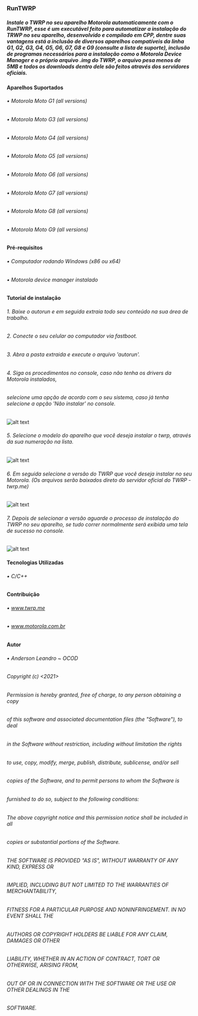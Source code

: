 
### RunTWRP
##### *Instale o TWRP no seu aparelho Motorola automaticamente com o RunTWRP, esse é um executável feito para automatizar a instalação do TRWP no seu aparelho, desenvolvido e compilado em CPP, dentre suas vantagens está a inclusão de diversos aparelhos compatíveis da linha G1, G2, G3, G4, G5, G6, G7, G8 e G9 (consulte a lista de suporte), inclusão de programas necessários para a instalação como o Motorola Device Manager e o próprio arquivo .img do TWRP, o arquivo pesa menos de 5MB e todos os downloads dentro dele são feitos através dos servidores oficiais.*

#### Aparelhos Suportados
###### • Motorola Moto G1 *(all versions)*
###### • Motorola Moto G3 *(all versions)*
###### • Motorola Moto G4 *(all versions)*
###### • Motorola Moto G5 *(all versions)*
###### • Motorola Moto G6 *(all versions)*
###### • Motorola Moto G7 *(all versions)*
###### • Motorola Moto G8 *(all versions)*
###### • Motorola Moto G9 *(all versions)*

#### Pré-requisitos
###### • Computador rodando Windows *(x86 ou x64)*
###### • Motorola device manager instalado

#### Tutorial de instalação

###### *1. Baixe o autorun e em seguida extraia todo seu conteúdo na sua área de trabalho.*
###### *2. Conecte o seu celular ao computador via fastboot.*
###### *3. Abra a pasta extraida e execute o arquivo 'autorun'.*
###### *4. Siga os procedimentos no console, caso não tenha os drivers da Motorola instalados,*
###### *selecione uma opção de acordo com o seu sistema, caso já tenha selecione a opção 'Não instalar' no console.*

![alt text](https://uploaddeimagens.com.br/images/003/308/464/original/pic1.png?1624814081)

###### *5. Selecione o modelo do aparelho que você deseja instalar o twrp, através da sua numeração na lista.*

![alt text](https://uploaddeimagens.com.br/images/003/308/465/original/pic2.png?1624814176)

###### *6. Em seguida selecione a versão do TWRP que você deseja instalar no seu Motorola. (Os arquivos serão baixados direto do servidor oficial do TWRP - twrp.me)*

![alt text](https://uploaddeimagens.com.br/images/003/308/466/original/pic3.png?1624814248)

###### *7. Depois de selecionar a versão aguarde o processo de instalação do TWRP no seu aparelho, se tudo correr normalmente será exibida uma tela de sucesso no console.*

![alt text](https://uploaddeimagens.com.br/images/003/308/468/original/pic4.png?1624814446)

#### Tecnologias Utilizadas
###### • C/C++

#### Contribuição
###### • www.twrp.me
###### • www.motorola.com.br

#### Autor
###### • Anderson Leandro ~ OCOD


###### Copyright (c) <2021> <Anderson Leandro>

###### Permission is hereby granted, free of charge, to any person obtaining a copy
###### of this software and associated documentation files (the "Software"), to deal
###### in the Software without restriction, including without limitation the rights
###### to use, copy, modify, merge, publish, distribute, sublicense, and/or sell
###### copies of the Software, and to permit persons to whom the Software is
###### furnished to do so, subject to the following conditions:

###### The above copyright notice and this permission notice shall be included in all
###### copies or substantial portions of the Software.

###### THE SOFTWARE IS PROVIDED "AS IS", WITHOUT WARRANTY OF ANY KIND, EXPRESS OR
###### IMPLIED, INCLUDING BUT NOT LIMITED TO THE WARRANTIES OF MERCHANTABILITY,
###### FITNESS FOR A PARTICULAR PURPOSE AND NONINFRINGEMENT. IN NO EVENT SHALL THE
###### AUTHORS OR COPYRIGHT HOLDERS BE LIABLE FOR ANY CLAIM, DAMAGES OR OTHER
###### LIABILITY, WHETHER IN AN ACTION OF CONTRACT, TORT OR OTHERWISE, ARISING FROM,
###### OUT OF OR IN CONNECTION WITH THE SOFTWARE OR THE USE OR OTHER DEALINGS IN THE
###### SOFTWARE.

